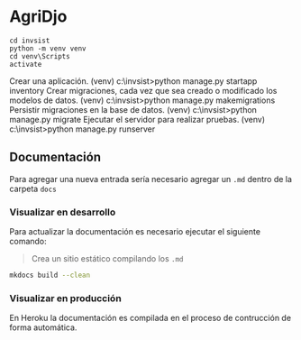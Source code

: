# AgriDjo

```
cd invsist
python -m venv venv
cd venv\Scripts
activate
```

Crear una aplicación.
(venv) c:\invsist>python manage.py startapp inventory
Crear migraciones, cada vez que sea creado o modificado los modelos de datos.
(venv) c:\invsist>python manage.py makemigrations
Persistir migraciones en la base de datos.
(venv) c:\invsist>python manage.py migrate
Ejecutar el servidor para realizar pruebas.
(venv) c:\invsist>python manage.py runserver

## Documentación

Para agregar una nueva entrada sería necesario agregar un `.md` dentro de la carpeta `docs`

### Visualizar en desarrollo

Para actualizar la documentación es necesario ejecutar el siguiente comando:

> Crea un sitio estático compilando los `.md`

```bash
mkdocs build --clean
```

### Visualizar en producción

En Heroku la documentación es compilada en el proceso de contrucción de forma automática.


